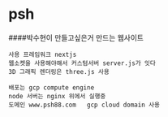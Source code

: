 # psh

####박수현이 만들고싶은거 만드는 웹사이트

    사용 프레임워크 nextjs
    웹소켓을 사용해야해서 커스텀서버 server.js가 잇다
    3D 그래픽 렌더링은 three.js 사용

    배포는 gcp compute engine
    node 서버는 nginx 위에서 실행중
    도메인 www.psh88.com   gcp cloud domain 사용
    